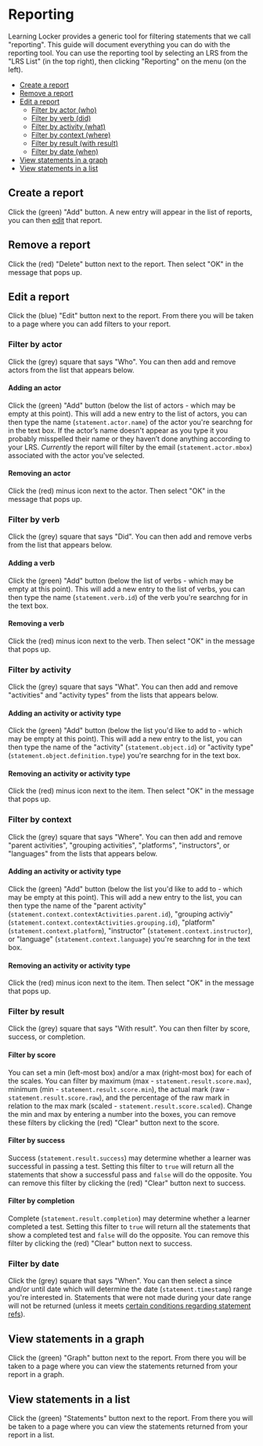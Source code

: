 ---
---

# Reporting
Learning Locker provides a generic tool for filtering statements that we call "reporting". This guide will document everything you can do with the reporting tool. You can use the reporting tool by selecting an LRS from the "LRS List" (in the top right), then clicking "Reporting" on the menu (on the left).

- [Create a report](#create-a-report)
- [Remove a report](#remove-a-report)
- [Edit a report](#edit-a-report)
  - [Filter by actor (who)](#filter-by-actor)
  - [Filter by verb (did)](#filter-by-verb)
  - [Filter by activity (what)](#filter-by-activity)
  - [Filter by context (where)](#filter-by-context)
  - [Filter by result (with result)](#filter-by-result)
  - [Filter by date (when)](#filter-by-date)
- [View statements in a graph](#view-statements-in-a-graph)
- [View statements in a list](#view-statements-in-a-list)

## Create a report
Click the (green) "Add" button. A new entry will appear in the list of reports, you can then [edit](#edit-a-report) that report.

## Remove a report
Click the (red) "Delete" button next to the report. Then select "OK" in the message that pops up.

## Edit a report
Click the (blue) "Edit" button next to the report. From there you will be taken to a page where you can add filters to your report.

### Filter by actor
Click the (grey) square that says "Who". You can then add and remove actors from the list that appears below.

#### Adding an actor
Click the (green) "Add" button (below the list of actors - which may be empty at this point). This will add a new entry to the list of actors, you can then type the name (`statement.actor.name`) of the actor you're searchng for in the text box. If the actor’s name doesn't appear as you type it you probably misspelled their name or they haven’t done anything according to your LRS. *Currently* the report will filter by the email (`statement.actor.mbox`) associated with the actor you've selected.

#### Removing an actor
Click the (red) minus icon next to the actor. Then select "OK" in the message that pops up.

### Filter by verb
Click the (grey) square that says "Did". You can then add and remove verbs from the list that appears below.

#### Adding a verb
Click the (green) "Add" button (below the list of verbs - which may be empty at this point). This will add a new entry to the list of verbs, you can then type the name (`statement.verb.id`) of the verb you're searchng for in the text box.

#### Removing a verb
Click the (red) minus icon next to the verb. Then select "OK" in the message that pops up.

### Filter by activity
Click the (grey) square that says "What". You can then add and remove "activities" and "activity types" from the lists that appears below.

#### Adding an activity or activity type
Click the (green) "Add" button (below the list you'd like to add to - which may be empty at this point). This will add a new entry to the list, you can then type the name of the "activity" (`statement.object.id`) or "activity type" (`statement.object.definition.type`) you're searchng for in the text box.

#### Removing an activity or activity type
Click the (red) minus icon next to the item. Then select "OK" in the message that pops up.

### Filter by context
Click the (grey) square that says "Where". You can then add and remove "parent activities", "grouping activities", "platforms", "instructors", or "languages" from the lists that appears below.

#### Adding an activity or activity type
Click the (green) "Add" button (below the list you'd like to add to - which may be empty at this point). This will add a new entry to the list, you can then type the name of the "parent activity" (`statement.context.contextActivities.parent.id`), "grouping activiy" (`statement.context.contextActivities.grouping.id`), "platform" (`statement.context.platform`), "instructor" (`statement.context.instructor`), or "language" (`statement.context.language`) you're searchng for in the text box.

#### Removing an activity or activity type
Click the (red) minus icon next to the item. Then select "OK" in the message that pops up.

### Filter by result
Click the (grey) square that says "With result". You can then filter by score, success, or completion.

#### Filter by score
You can set a min (left-most box) and/or a max (right-most box) for each of the scales. You can filter by maximum (max - `statement.result.score.max`), minimum (min - `statement.result.score.min`), the actual mark (raw - `statement.result.score.raw`), and the percentage of the raw mark in relation to the max mark (scaled - `statement.result.score.scaled`). Change the min and max by entering a number into the boxes, you can remove these filters by clicking the (red) "Clear" button next to the score.

#### Filter by success
Success (`statement.result.success`) may determine whether a learner was successful in passing a test. Setting this filter to `true` will return all the statements that show a successful pass and `false` will do the opposite. You can remove this filter by clicking the (red) "Clear" button next to success.

#### Filter by completion
Complete (`statement.result.completion`) may determine whether a learner completed a test. Setting this filter to `true` will return all the statements that show a completed test and `false` will do the opposite. You can remove this filter by clicking the (red) "Clear" button next to success.

### Filter by date
Click the (grey) square that says "When". You can then select a since and/or until date which will determine the date (`statement.timestamp`) range you're interested in. Statements that were not made during your date range will not be returned (unless it meets [certain conditions regarding statement refs](https://github.com/adlnet/xAPI-Spec/blob/master/xAPI.md#filter-conditions-for-statementrefs)).

## View statements in a graph
Click the (green) "Graph" button next to the report. From there you will be taken to a page where you can view the statements returned from your report in a graph.

## View statements in a list
Click the (green) "Statements" button next to the report. From there you will be taken to a page where you can view the statements returned from your report in a list.
